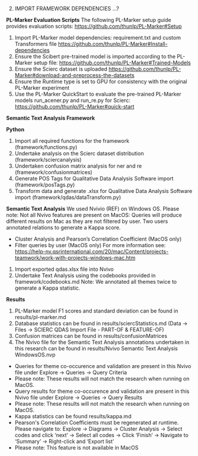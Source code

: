 2. IMPORT FRAMEWORK DEPENDENCIES ...?

**PL-Marker Evaluation Scripts**
The following PL-Marker setup guide provides evaluation scripts: https://github.com/thunlp/PL-Marker#Setup
1. Import PL-Marker model dependencies: requirement.txt and custom Transformers file https://github.com/thunlp/PL-Marker#Install-dependencies
3. Ensure the Scibert pre-trained model is imported according to the PL-Marker setup file: https://github.com/thunlp/PL-Marker#Trained-Models
4. Ensure the Scierc dataset is uploaded https://github.com/thunlp/PL-Marker#download-and-preprocess-the-datasets
5. Ensure the Runtime type is set to GPU for consistency with the original PL-Marker experiment
6. Use the PL-Marker QuickStart to evaluate the pre-trained PL-Marker models run_acener.py and  run_re.py for Scierc: https://github.com/thunlp/PL-Marker#quick-start

**Semantic Text Analysis Framework**

**Python**
1. Import all required functions for the framework (framework/functions.py)
2. Undertake analysis on the Scierc dataset distribution (framework/sciercanalysis)
3. Undertaken confusion matrix analysis for ner and re (framework/confusionmatrices)
4. Generate POS Tags for Qualitative Data Analysis Software import (framework/posTags.py)
5. Transform data and generate .xlsx for Qualitative Data Analysis Software import (framework/qdas/dataTransform.py)

**Semantic Text Analysis**
We used Nvivio (REF) on Windows OS.
Please note: Not all Nvivo features are present on MacOS:
Queries will produce different results on Mac as they are not filtered by user.
Two users annotated relations to generate a Kappa score.
- Cluster Analysis and Pearson’s Correlation Coefficient (MacOS only)
- Filter queries by user (MacOS only)
For more information see: https://help-nv.qsrinternational.com/20/mac/Content/projects-teamwork/work-with-projects-windows-mac.htm
1. Import exported qdas.xlsx file into Nvivo
2. Undertake Text Analysis using the codebooks provided in framework/codebooks.md
Note: We annotated all themes twice to generate a Kappa statistic.

**Results**
1. PL-Marker model F1 scores and standard deviation can be found in results/pl-marker.md
2. Database statistics can be found in results/sciercStatistics.md (Data -> Files -> SCIERC QDAS Import File - PART-OF & FEATURE-OF)
3. Confusion matrices can be found in results/confusionMatrices
4. The Nvivo file for the Semantic Text Analysis annotations undertaken in this research can be found in results/Nvivo Semantic Text Analysis WindowsOS.nvp
- Queries for theme co-occurence and validation are present in this Nvivo file under Explore -> Queries -> Query Criteria
- Please note: These results will not match the research when running on MacOS.
- Query results for theme co-occurence and validation are present in this Nvivo file under Explore -> Queries -> Query Results
- Please note: These results will not match the research when running on MacOS.
- Kappa statistics can be found results/kappa.md
- Pearson's Correlation Coefficients must be regenerated at runtime. Please navigate to: Explore -> Diagrams -> Cluster Analysis -> Select codes and click ‘next’ -> Select all codes -> Click ‘Finish’ -> Navigate to ‘Summary’ -> Right-click and ‘Export list’
- Please note: This feature is not available in MacOS

